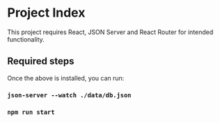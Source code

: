 # Project Index

This project requires React, JSON Server and React Router for intended functionality. 

## Required steps

Once the above is installed, you can run:

### `json-server --watch ./data/db.json`

### `npm run start`
